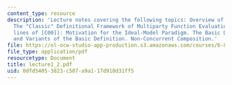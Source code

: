 ```yaml
---
content_type: resource
description: 'Lecture notes covering the following topics: Overview of the Course.
  The "Classic" Definitional Framework of Multiparty Function Evaluation (along the
  lines of [C00]): Motivation for the Ideal-Model Paradigm. The Basic Definition,
  and Variants of the Basic Definition. Non-Concurrent Composition.'
file: https://ol-ocw-studio-app-production.s3.amazonaws.com/courses/6-897-selected-topics-in-cryptography-spring-2004/0dfd54053823c507a9a117d910d31ff5_lecture1_2.pdf
file_type: application/pdf
resourcetype: Document
title: lecture1_2.pdf
uid: 0dfd5405-3823-c507-a9a1-17d910d31ff5
---
```


